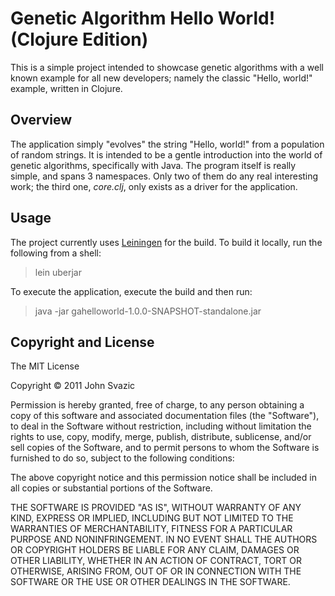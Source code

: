 # Genetic Algorithm Hello World! (Clojure Edition)

This is a simple project intended to showcase genetic algorithms with a well 
known example for all new developers; namely the classic "Hello, world!" 
example, written in Clojure.

## Overview

The application simply "evolves" the string "Hello, world!" from a population 
of random strings.  It is intended to be a gentle introduction into the world
of genetic algorithms, specifically with Java.  The program itself is really 
simple, and spans 3 namespaces.  Only two of them do any real interesting 
work; the third one, <i>core.clj</i>, only exists as a driver for the 
application.

## Usage

The project currently uses 
[Leiningen](https://github.com/technomancy/leiningen) for the build.  To build 
it locally, run the following from a shell:

> lein uberjar

To execute the application, execute the build and then run:

> java -jar gahelloworld-1.0.0-SNAPSHOT-standalone.jar

## Copyright and License

The MIT License

Copyright &copy; 2011 John Svazic

Permission is hereby granted, free of charge, to any person obtaining a copy
of this software and associated documentation files (the "Software"), to deal
in the Software without restriction, including without limitation the rights
to use, copy, modify, merge, publish, distribute, sublicense, and/or sell
copies of the Software, and to permit persons to whom the Software is
furnished to do so, subject to the following conditions:

The above copyright notice and this permission notice shall be included in
all copies or substantial portions of the Software.

THE SOFTWARE IS PROVIDED "AS IS", WITHOUT WARRANTY OF ANY KIND, EXPRESS OR
IMPLIED, INCLUDING BUT NOT LIMITED TO THE WARRANTIES OF MERCHANTABILITY,
FITNESS FOR A PARTICULAR PURPOSE AND NONINFRINGEMENT. IN NO EVENT SHALL THE
AUTHORS OR COPYRIGHT HOLDERS BE LIABLE FOR ANY CLAIM, DAMAGES OR OTHER
LIABILITY, WHETHER IN AN ACTION OF CONTRACT, TORT OR OTHERWISE, ARISING FROM,
OUT OF OR IN CONNECTION WITH THE SOFTWARE OR THE USE OR OTHER DEALINGS IN
THE SOFTWARE.